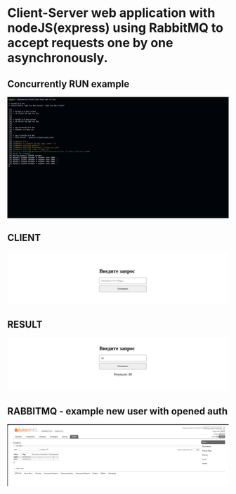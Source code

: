 # Client-Server web application with nodeJS(express) using RabbitMQ to accept requests one by one asynchronously.

## Concurrently RUN example
![My Image](./screen-1.png)

## CLIENT
![My Image](./screen-2.png)

## RESULT
![My Image](./screen-3.png)

## RABBITMQ - example new user with opened auth
![My Image](./screen-4.png)